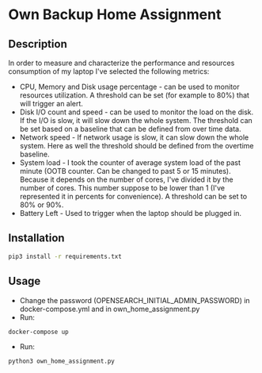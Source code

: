 # Own Backup Home Assignment

## Description

In order to measure and characterize the performance and resources consumption of my laptop I've selected the following metrics:
* CPU, Memory and Disk usage percentage - can be used to monitor resources utilization. A threshold can be set (for example to 80%) that will trigger an alert.
* Disk I/O count and speed - can be used to monitor the load on the disk. If the I/O is slow, it will slow down the whole system. The threshold can be set based on a baseline that can be defined from over time data. 
* Network speed - If network usage is slow, it can slow down the whole system. Here as well the threshold should be defined from the overtime baseline.
* System load - I took the counter of average system load of the past minute (OOTB counter. Can be changed to past 5 or 15 minutes). Because it depends on the number of cores, I've divided it by the number of cores. This number suppose to be lower than 1 (I've represented it in percents for convenience). A threshold can be set to 80% or 90%.
* Battery Left - Used to trigger when the laptop should be plugged in.

## Installation
```bash
pip3 install -r requirements.txt
```

## Usage
* Change the password (OPENSEARCH_INITIAL_ADMIN_PASSWORD) in docker-compose.yml and in own_home_assignment.py
* Run:
```bash 
docker-compose up
````
* Run:
```bash
python3 own_home_assignment.py
```
